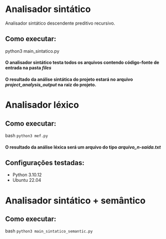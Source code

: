 # Analisador sintático
Analisador sintático descendente preditivo recursivo.

## Como executar:
python3 main_sintatico.py

#### O analisador sintático testa todos os arquivos contendo código-fonte de entrada na pasta _files_
#### O resultado da análise sintática do projeto estará no arquivo _project_analysis_output_ na raiz do projeto.


# Analisador léxico

## Como executar:
bash
`python3 mef.py`

#### O resultado da análise léxica será um arquivo do tipo _arquivo_n-saída.txt_

## Configurações testadas:
- Python 3.10.12
- Ubuntu 22.04

# Analisador sintático + semântico 

## Como executar:
bash
`python3 main_sintatico_semantic.py`

